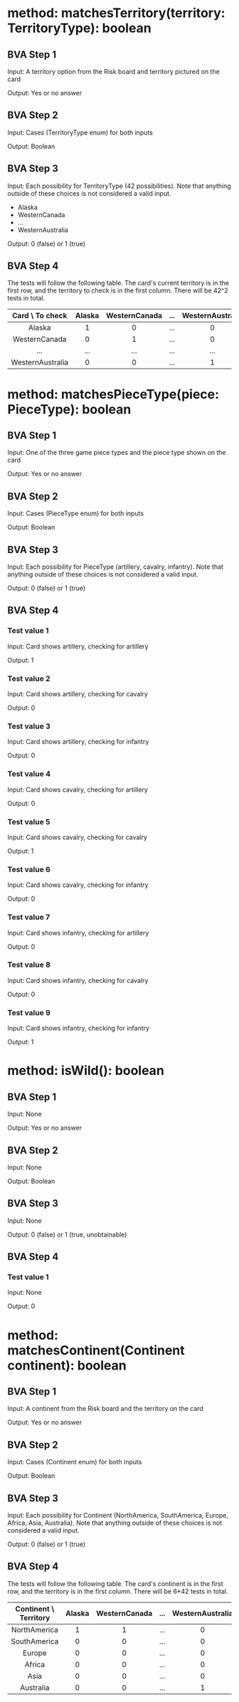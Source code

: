 # method: matchesTerritory(territory: TerritoryType): boolean

## BVA Step 1
Input: A territory option from the Risk board and territory pictured on the card

Output: Yes or no answer

## BVA Step 2
Input: Cases (TerritoryType enum) for both inputs

Output: Boolean

## BVA Step 3
Input: Each possibility for TerritoryType (42 possibilities). Note that anything outside of these choices is not considered a valid input.
- Alaska
- WesternCanada
- ...
- WesternAustralia

Output: 0 (false) or 1 (true)

## BVA Step 4
The tests will follow the following table. The card's current territory is in the first row, and the territory to check is in the first column. There will be 42^2 tests in total.

|   Card \ To check    | Alaska | WesternCanada | ... | WesternAustralia |
|:--------------------:|:------:|:-------------:|:---:|:----------------:|
|        Alaska        |   1    |       0       | ... |        0         |
|    WesternCanada     |   0    |       1       | ... |        0         |
|         ...          |  ...   |      ...      | ... |       ...        |
|   WesternAustralia   |   0    |       0       | ... |        1         |


# method: matchesPieceType(piece: PieceType): boolean

## BVA Step 1
Input: One of the three game piece types and the piece type shown on the card

Output: Yes or no answer

## BVA Step 2
Input: Cases (PieceType enum) for both inputs

Output: Boolean

## BVA Step 3
Input: Each possibility for PieceType (artillery, cavalry, infantry). Note that anything outside of these choices is not considered a valid input.

Output: 0 (false) or 1 (true)

## BVA Step 4
### Test value 1
Input: Card shows artillery, checking for artillery

Output: 1
### Test value 2
Input: Card shows artillery, checking for cavalry

Output: 0
### Test value 3
Input: Card shows artillery, checking for infantry

Output: 0
### Test value 4
Input: Card shows cavalry, checking for artillery

Output: 0
### Test value 5
Input: Card shows cavalry, checking for cavalry

Output: 1
### Test value 6
Input: Card shows cavalry, checking for infantry

Output: 0
### Test value 7
Input: Card shows infantry, checking for artillery

Output: 0
### Test value 8
Input: Card shows infantry, checking for cavalry

Output: 0
### Test value 9
Input: Card shows infantry, checking for infantry

Output: 1

# method: isWild(): boolean

## BVA Step 1
Input: None

Output: Yes or no answer

## BVA Step 2
Input: None

Output: Boolean

## BVA Step 3
Input: None

Output: 0 (false) or 1 (true, unobtainable)

## BVA Step 4
### Test value 1
Input: None

Output: 0

# method: matchesContinent(Continent continent): boolean

## BVA Step 1
Input: A continent from the Risk board and the territory on the card

Output: Yes or no answer

## BVA Step 2
Input: Cases (Continent enum) for both inputs

Output: Boolean

## BVA Step 3
Input: Each possibility for Continent (NorthAmerica, SouthAmerica, Europe, Africa, Asia, Australia). Note that anything outside of these choices is not considered a valid input.

Output: 0 (false) or 1 (true)

## BVA Step 4
The tests will follow the following table. The card's continent is in the first row, and the territory is in the first column. There will be 6*42 tests in total.

| Continent \ Territory | Alaska | WesternCanada | ... | WesternAustralia |
|:---------------------:|:------:|:-------------:|:---:|:----------------:|
|     NorthAmerica      |   1    |       1       | ... |        0         |
|     SouthAmerica      |   0    |       0       | ... |        0         |
|        Europe         |   0    |       0       | ... |        0         |
|        Africa         |   0    |       0       | ... |        0         |
|         Asia          |   0    |       0       | ... |        0         |
|       Australia       |   0    |       0       | ... |        1         |
